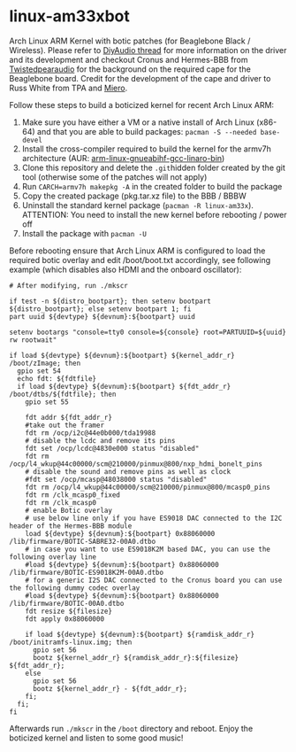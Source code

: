 # linux-am33xbot
Arch Linux ARM Kernel with botic patches (for Beaglebone Black / Wireless). Please refer to [DiyAudio thread](https://www.diyaudio.com/forums/twisted-pear/258254-support-botic-linux-driver.html) for more information on the driver and its development and checkout Cronus and Hermes-BBB from [Twistedpearaudio](http://twistedpearaudio.com/landing.aspx) for the background on the required cape for the Beaglebone board. Credit for the development of the cape and driver to Russ White from TPA and [Miero](https://github.com/miero).

Follow these steps to build a boticized kernel for recent Arch Linux ARM:

1. Make sure you have either a VM or a native install of Arch Linux (x86-64) and that you are able to build packages: `pacman -S --needed base-devel`
2. Install the cross-compiler required to build the kernel for the armv7h architecture (AUR: [arm-linux-gnueabihf-gcc-linaro-bin](https://aur.archlinux.org/packages/arm-linux-gnueabihf-gcc-linaro-bin/))
3. Clone this repository and delete the `.git`hidden folder created by the git tool (otherwise some of the patches will not apply)
4. Run `CARCH=armv7h makepkg -A` in the created folder to build the package
5. Copy the created package (pkg.tar.xz file) to the BBB / BBBW
6. Uninstall the standard kernel package (`pacman -R linux-am33x`). ATTENTION: You need to install the new kernel before rebooting / power off
7. Install the package with `pacman -U`

Before rebooting ensure that Arch Linux ARM is configured to load the required botic overlay and edit /boot/boot.txt accordingly, see following example (which disables also HDMI and the onboard oscillator):
```
# After modifying, run ./mkscr

if test -n ${distro_bootpart}; then setenv bootpart ${distro_bootpart}; else setenv bootpart 1; fi
part uuid ${devtype} ${devnum}:${bootpart} uuid

setenv bootargs "console=tty0 console=${console} root=PARTUUID=${uuid} rw rootwait"

if load ${devtype} ${devnum}:${bootpart} ${kernel_addr_r} /boot/zImage; then
  gpio set 54
  echo fdt: ${fdtfile}
  if load ${devtype} ${devnum}:${bootpart} ${fdt_addr_r} /boot/dtbs/${fdtfile}; then
    gpio set 55

    fdt addr ${fdt_addr_r}
    #take out the framer
    fdt rm /ocp/i2c@44e0b000/tda19988
    # disable the lcdc and remove its pins
    fdt set /ocp/lcdc@4830e000 status "disabled"
    fdt rm /ocp/l4_wkup@44c00000/scm@210000/pinmux@800/nxp_hdmi_bonelt_pins
    # disable the sound and remove pins as well as clock
    #fdt set /ocp/mcasp@48038000 status "disabled"
    fdt rm /ocp/l4_wkup@44c00000/scm@210000/pinmux@800/mcasp0_pins
    fdt rm /clk_mcasp0_fixed
    fdt rm /clk_mcasp0
    # enable Botic overlay
    # use below line only if you have ES9018 DAC connected to the I2C header of the Hermes-BBB module
    load ${devtype} ${devnum}:${bootpart} 0x88060000 /lib/firmware/BOTIC-SABRE32-00A0.dtbo
    # in case you want to use ES9018K2M based DAC, you can use the following overlay line
    #load ${devtype} ${devnum}:${bootpart} 0x88060000 /lib/firmware/BOTIC-ES9018K2M-00A0.dtbo
    # for a generic I2S DAC connected to the Cronus board you can use the following dummy codec overlay
    #load ${devtype} ${devnum}:${bootpart} 0x88060000 /lib/firmware/BOTIC-00A0.dtbo
    fdt resize ${filesize}
    fdt apply 0x88060000
    
    if load ${devtype} ${devnum}:${bootpart} ${ramdisk_addr_r} /boot/initramfs-linux.img; then
      gpio set 56
      bootz ${kernel_addr_r} ${ramdisk_addr_r}:${filesize} ${fdt_addr_r};
    else
      gpio set 56
      bootz ${kernel_addr_r} - ${fdt_addr_r};
    fi;
  fi;
fi
```

Afterwards run `./mkscr` in the `/boot` directory and reboot. Enjoy the boticized kernel and listen to some good music!
